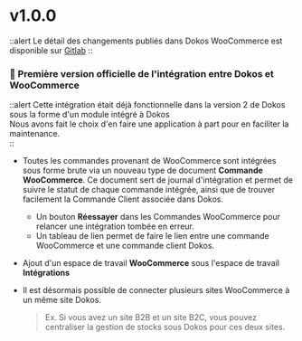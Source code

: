# v1.0.0

::alert
Le détail des changements publiés dans Dokos WooCommerce est disponible sur [Gitlab](https://gitlab.com/dokos/dokos-woocommerce/-/releases/v1.0.0)
::

### :tada: Première version officielle de l'intégration entre Dokos et WooCommerce

::alert
Cette intégration était déjà fonctionnelle dans la version 2 de Dokos sous la forme d'un module intégré à Dokos  
Nous avons fait le choix d'en faire une application à part pour en faciliter la maintenance.  
::

- Toutes les commandes provenant de WooCommerce sont intégrées sous forme brute via un nouveau type de document **Commande WooCommerce**.
  Ce document sert de journal d'intégration et permet de suivre le statut de chaque commande intégrée, ainsi que de trouver facilement la Commande Client associée dans Dokos.  
  - Un bouton **Réessayer** dans les Commandes WooCommerce pour relancer une intégration tombée en erreur.  
  - Un tableau de lien permet de faire le lien entre une commande WooCommerce et une commande client Dokos.  

- Ajout d'un espace de travail **WooCommerce** sous l'espace de travail **Intégrations**

- Il est désormais possible de connecter plusieurs sites WooCommerce à un même site Dokos.  
  > Ex. Si vous avez un site B2B et un site B2C, vous pouvez centraliser la gestion de stocks sous Dokos pour ces deux sites.  
